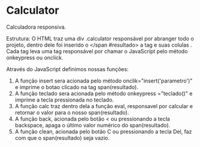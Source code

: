 # Calculator

Calculadora responsiva.

Estrutura:
O HTML traz uma div .calculator responsável por abranger todo o projeto, dentro dele foi inserido o </span #resultado> a
tag </table> e suas colulas  </td>. Cada tag </td> leva uma tag </button>
responsável por chamar o JavaScript pelo método onkeypress ou onclick.

Através do JavaScript definimos nossas funções:
1. A função insert sera acionada pelo método onclik="insert('parametro')" e imprime o botao clicado na tag span(resultado).
2. A função teclado sera acionada pelo método onkeypress ="teclado()" e imprime a tecla pressionada no teclado.
3. A função calc traz dentro dela a função eval, responsavel por calcular e retornar o valor para o nosso span(resultado).
4. A função back, acionada pelo botão < ou pressionando a tecla backspace, apaga o último valor numérico do span(resultado).
5. A função clean, acionada pelo botão C ou pressionando a tecla Del, faz com que o span(resultado) seja vazio.
